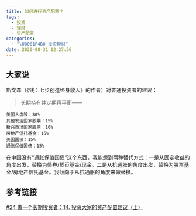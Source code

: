 ```yaml
---
title: 如何进行资产配置？
tags:
  - 投资
  - 理财
  - 资产配置
categories:
  - "\U0001F4B0 投资理财"
date: 2020-08-31 12:27:56
---
```

## 大家说
斯文森（《钱：七步创造终身收入》的作者）对普通投资者的建议：

> 长期持有并定期再平衡——
 ```plain
美国大盘股：30% 
其他发达国家股票：15% 
新兴市场国家股票：10% 
房地产信托基金：15% 
美国国债：15% 
通胀保值国债：15% 
 ```

在中国没有“通胀保值国债”这个东西，我能想到两种替代方式：一是从固定收益的角度出发，替换为债券/货币基金/现金。二是从抗通胀的角度出发，替换为股票基金/房地产信托基金。我倾向于从抗通胀的角度来做替换。
## 参考链接
[#24 做一个长期投资者：14. 投资大家的资产配置建议（上）](https://mp.weixin.qq.com/s/L_cwXMdb1V80K6vcghYR_Q)